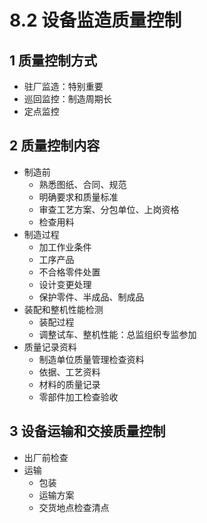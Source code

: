 # 8.2 设备监造质量控制

## 1 质量控制方式

* 驻厂监造：特别重要
* 巡回监控：制造周期长
* 定点监控

## 2 质量控制内容

* 制造前
  * 熟悉图纸、合同、规范
  * 明确要求和质量标准
  * 审查工艺方案、分包单位、上岗资格
  * 检查用料
* 制造过程
  * 加工作业条件
  * 工序产品
  * 不合格零件处置
  * 设计变更处理
  * 保护零件、半成品、制成品
* 装配和整机性能检测
  * 装配过程
  * 调整试车、整机性能：总监组织专监参加
* 质量记录资料
  * 制造单位质量管理检查资料
  * 依据、工艺资料
  * 材料的质量记录
  * 零部件加工检查验收

## 3 设备运输和交接质量控制

* 出厂前检查
* 运输
  * 包装
  * 运输方案
  * 交货地点检查清点
